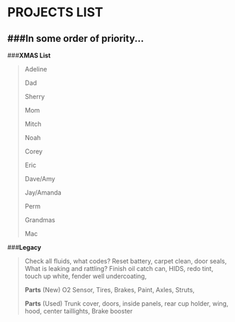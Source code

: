 **PROJECTS LIST**
==============
###**In some order of priority...**
-----------

###__<b>XMAS List</b>__
>
>Adeline
>
>Dad
>
>Sherry
>
>Mom
>
>Mitch
>
>Noah
>
>Corey
>
>Eric
>
>Dave/Amy
>
>Jay/Amanda
>
>Perm
>
>Grandmas
>
>Mac
>




###__Legacy__
>Check all fluids, what codes? Reset battery, carpet clean, door seals, What is leaking and rattling?  Finish oil catch can, HIDS, redo tint, touch up white, fender well undercoating, 
> 
><b>Parts</b> (New)
>O2 Sensor, Tires, Brakes, Paint, Axles, Struts, 
>
><b>Parts</b> (Used)
> Trunk cover, doors, inside panels, rear cup holder, wing, hood, center taillights, Brake booster
